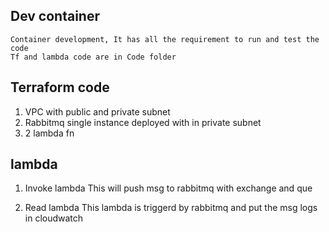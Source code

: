## Dev container
    Container development, It has all the requirement to run and test the code
    Tf and lambda code are in Code folder
## Terraform code 
1. VPC with public and private subnet
2. Rabbitmq single instance deployed with in private subnet
3. 2 lambda fn

## lambda
1. Invoke lambda
    This will push msg to rabbitmq with exchange and que

2. Read lambda
    This lambda is triggerd by rabbitmq and put the msg logs in cloudwatch

